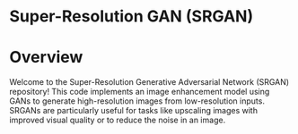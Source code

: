 # Super-Resolution GAN (SRGAN)

# Overview

Welcome to the Super-Resolution Generative Adversarial Network (SRGAN) repository! This code implements an image enhancement model using GANs to generate high-resolution images from low-resolution inputs. SRGANs are particularly useful for tasks like upscaling images with improved visual quality or to reduce the noise in an image.

